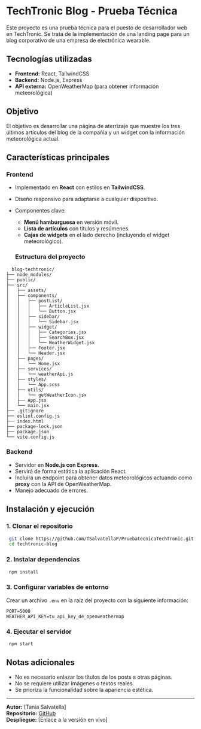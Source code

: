 # TechTronic Blog - Prueba Técnica

Este proyecto es una prueba técnica para el puesto de desarrollador web en TechTronic. Se trata de la implementación de una landing page para un blog corporativo de una empresa de electrónica wearable.

## Tecnologías utilizadas

- **Frontend:** React, TailwindCSS
- **Backend:** Node.js, Express
- **API externa:** OpenWeatherMap (para obtener información meteorológica)

## Objetivo

El objetivo es desarrollar una página de aterrizaje que muestre los tres últimos artículos del blog de la compañía y un widget con la información meteorológica actual.

## Características principales

### Frontend

- Implementado en **React** con estilos en **TailwindCSS**.
- Diseño responsivo para adaptarse a cualquier dispositivo.
- Componentes clave:
  - **Menú hamburguesa** en versión móvil.
  - **Lista de artículos** con títulos y resúmenes.
  - **Cajas de widgets** en el lado derecho (incluyendo el widget meteorológico).

  ### Estructura del proyecto
```
  blog-techtronic/
├── node_modules/
├── public/
├── src/
│   ├── assets/
│   ├── components/
│   │   ├── postList/
│   │   │   ├── ArticleList.jsx
│   │   │   └── Button.jsx
│   │   ├── sidebar/
│   │   │   └── Sidebar.jsx
│   │   ├── widget/
│   │   │   ├── Categories.jsx
│   │   │   ├── SearchBox.jsx
│   │   │   └── WeatherWidget.jsx
│   │   ├── Footer.jsx
│   │   └── Header.jsx
│   ├── pages/
│   │   └── Home.jsx
│   ├── services/
│   │   └── weatherApi.js
│   ├── styles/
│   │   └── App.scss
│   ├── utils/
│   │   └── getWeatherIcon.jsx
│   ├── App.jsx
│   └── main.jsx
├── .gitignore
├── eslint.config.js
├── index.html
├── package-lock.json
├── package.json
└── vite.config.js
```

### Backend

- Servidor en **Node.js con Express**.
- Servirá de forma estática la aplicación React.
- Incluirá un endpoint para obtener datos meteorológicos actuando como **proxy** con la API de OpenWeatherMap.
- Manejo adecuado de errores.

## Instalación y ejecución

### 1. Clonar el repositorio
```bash
 git clone https://github.com/TSalvatellaP/PruebatecnicaTechTronic.git
 cd techtronic-blog
```

### 2. Instalar dependencias
```bash
 npm install
```

### 3. Configurar variables de entorno
Crear un archivo `.env` en la raíz del proyecto con la siguiente información:
```
PORT=5000
WEATHER_API_KEY=tu_api_key_de_openweathermap
```

### 4. Ejecutar el servidor
```bash
 npm start
```

## Notas adicionales

- No es necesario enlazar los títulos de los posts a otras páginas.
- No se requiere utilizar imágenes o textos reales.
- Se prioriza la funcionalidad sobre la apariencia estética.

---

**Autor:** [Tania Salvatella]  
**Repositorio:** [GitHub](https://github.com/TSalvatellaP/PruebatecnicaTechTronic)  
**Despliegue:** [Enlace a la versión en vivo]


